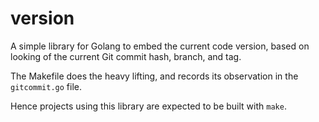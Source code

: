version
=========

A simple library for Golang to embed the current code version, based
on looking of the current Git commit hash, branch, and tag.

The Makefile does the heavy lifting, and records its observation
in the `gitcommit.go` file.

Hence projects using this library are expected to be built with `make`.

